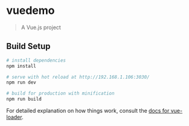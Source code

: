 # vuedemo

> A Vue.js project

## Build Setup

``` bash
# install dependencies
npm install

# serve with hot reload at http://192.168.1.106:3030/
npm run dev

# build for production with minification
npm run build
```

For detailed explanation on how things work, consult the [docs for vue-loader](http://vuejs.github.io/vue-loader).
